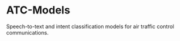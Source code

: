 # ATC-Models
Speech-to-text and intent classification models for air traffic control communications.
